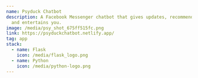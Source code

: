 ```yaml
---
name: Psyduck Chatbot
description: A Facebook Messenger chatbot that gives updates, recommendations,
  and entertains you.
image: /media/psy_shot_675ff515fc.png
link: https://psyduckchatbot.netlify.app/
tag: app
stack:
  - name: Flask
    icon: /media/flask_logo.png
  - name: Python
    icon: /media/python-logo.png
---
```

